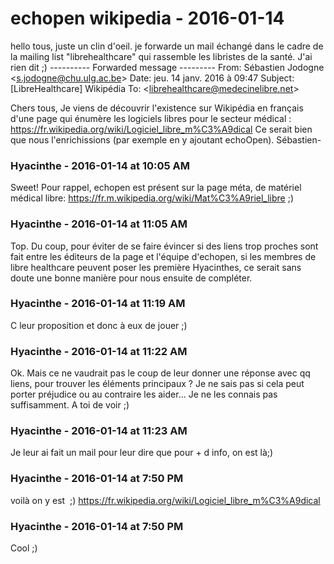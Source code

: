 # echopen wikipedia  - 2016-01-14

hello tous, juste un clin d'oeil. je forwarde un mail échangé dans le cadre de la mailing list "librehealthcare" qui rassemble les libristes de la santé. J'ai rien dit ;)   \---------- Forwarded message ---------  From: Sébastien Jodogne &lt;[s.jodogne@chu.ulg.ac.be](mailto:s.jodogne@chu.ulg.ac.be)&gt;  Date: jeu. 14 janv. 2016 à 09:47  Subject: [LibreHealthcare] Wikipédia  To: &lt;[librehealthcare@medecinelibre.net](mailto:librehealthcare@medecinelibre.net)&gt;

   Chers tous,   Je viens de découvrir l'existence sur Wikipédia en français d'une page qui énumère les logiciels libres pour le secteur médical :  <https://fr.wikipedia.org/wiki/Logiciel_libre_m%C3%A9dical>   Ce serait bien que nous l'enrichissions (par exemple en y ajoutant echoOpen).   Sébastien-

### **Hyacinthe** - 2016-01-14 at 10:05 AM

Sweet! Pour rappel, echopen est présent sur la page méta, de matériel médical libre: <https://fr.m.wikipedia.org/wiki/Mat%C3%A9riel_libre>  ;)

### **Hyacinthe** - 2016-01-14 at 11:05 AM

Top. Du coup, pour éviter de se faire évincer si des liens trop proches sont fait entre les éditeurs de la page et l'équipe d'echopen, si les membres de libre healthcare peuvent poser les première Hyacinthes, ce serait sans doute une bonne manière pour nous ensuite de compléter.

### **Hyacinthe** - 2016-01-14 at 11:19 AM

C leur proposition et donc à eux de jouer ;)

### **Hyacinthe** - 2016-01-14 at 11:22 AM

Ok. Mais ce ne vaudrait pas le coup de leur donner une réponse avec qq liens, pour trouver les éléments principaux ? Je ne sais pas si cela peut porter préjudice ou au contraire les aider... Je ne les connais pas suffisamment.   A toi de voir ;)

### **Hyacinthe** - 2016-01-14 at 11:23 AM

Je leur ai fait un mail pour leur dire que pour + d info, on est là;)

### **Hyacinthe** - 2016-01-14 at 7:50 PM

voilà on y est  ;) <https://fr.wikipedia.org/wiki/Logiciel_libre_m%C3%A9dical>

### **Hyacinthe** - 2016-01-14 at 7:50 PM

Cool ;)


